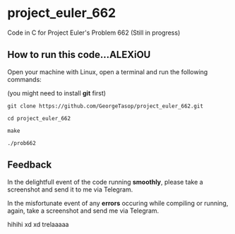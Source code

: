# project_euler_662
Code in C for Project Euler's Problem 662
(Still in progress)


## How to run this code...ALEXiOU
Open your machine with Linux, open a terminal and run the following commands:

(you might need to install **git** first)

`git clone https://github.com/GeorgeTasop/project_euler_662.git`

`cd project_euler_662`

`make`

`./prob662`

## Feedback
In the delightfull event of the code running **smoothly**, please take a screenshot and send it to me via Telegram.

In the misfortunate event of any **errors** occuring while compiling or running, again, take a screenshot and send me via Telegram.

hihihi xd xd trelaaaaa